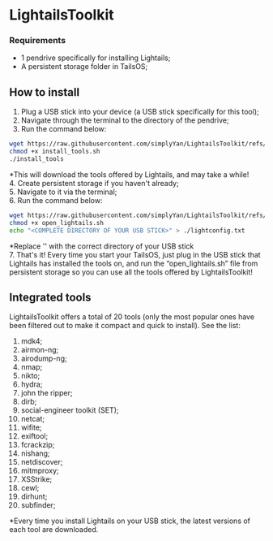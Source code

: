 # LightailsToolkit
### Requirements
- 1 pendrive specifically for installing Lightails;
- A persistent storage folder in TailsOS;

## How to install
1. Plug a USB stick into your device (a USB stick specifically for this tool);<br>
2. Navigate through the terminal to the directory of the pendrive;<br>
3. Run the command below:<br>
```sh
wget https://raw.githubusercontent.com/simplyYan/LightailsToolkit/refs/heads/main/install_tools.sh
chmod +x install_tools.sh
./install_tools
```
*This will download the tools offered by Lightails, and may take a while! <br>
4. Create persistent storage if you haven't already;<br>
5. Navigate to it via the terminal;<br>
6. Run the command below:<br>
```sh
wget https://raw.githubusercontent.com/simplyYan/LightailsToolkit/refs/heads/main/open_lightails.sh
chmod +x open_lightails.sh
echo "<COMPLETE DIRECTORY OF YOUR USB STICK>" > ./lightconfig.txt
```
*Replace '<COMPLETE DIRECTORY OF YOUR USB STICK>' with the correct directory of your USB stick <br>
7. That's it! Every time you start your TailsOS, just plug in the USB stick that Lightails has installed the tools on, and run the “open_lightails.sh” file from persistent storage so you can use all the tools offered by LightailsToolkit!

## Integrated tools
LightailsToolkit offers a total of 20 tools (only the most popular ones have been filtered out to make it compact and quick to install). See the list:
1. mdk4;
2. airmon-ng;
3. airodump-ng;
4. nmap;
5. nikto;
6. hydra;
7. john the ripper;
8. dirb;
9. social-engineer toolkit (SET);
10. netcat;
11. wifite;
12. exiftool;
13. fcrackzip;
14. nishang;
15. netdiscover;
16. mitmproxy;
17. XSStrike;
18. cewl;
19. dirhunt;
20. subfinder;

*Every time you install Lightails on your USB stick, the latest versions of each tool are downloaded.
